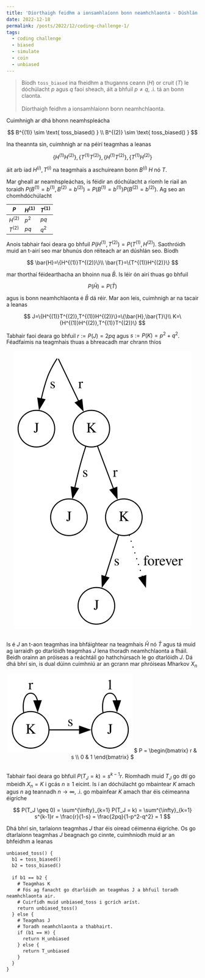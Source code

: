 ```yaml
---
title: 'Díorthaigh feidhm a ionsamhlaíonn bonn neamhchlaonta - Dúshlán Códaithe 1'
date: 2022-12-18
permalink: /posts/2022/12/coding-challenge-1/
tags:
  - coding challenge
  - biased
  - simulate
  - coin
  - unbiased
---
```


> Bíodh `toss_biased` ina fheidhm a thuganns ceann ($H$) or cruit ($T$) le dóchúlacht $p$ agus $q$ faoi sheach, áit a bhfuil $p \neq q$, .i. tá an bonn claonta. <br/><br/>
Díorthaigh feidhm a ionsamhlaíonn bonn neamhchlaonta.

Cuimhnigh ar dhá bhonn neamhspleácha

$$
B^{(1)} \sim \text{ toss_biased() } \\
B^{(2)} \sim \text{ toss_biased() }
$$

Ina theannta sin, cuimhnigh ar na péirí teagmhas a leanas

$$
\{H^{(1)}H^{(2)}\}, \{T^{(1)}T^{(2)}\}, \{H^{(1)}T^{(2)}\}, \{T^{(1)}H^{(2)}\}
$$

áit arb iad $H^{(i)}, T^{(i)}$ na teagmhais a aschuireann bonn $B^{(i)}$ $H$ nó $T$.

Mar gheall ar neamhspleáchas, is féidir an dóchúlacht a ríomh le riail an toraidh $P(B^{(1)}=b^{(1)}, B^{(2)}=b^{(2)})=P(B^{(1)}=b^{(1)})P(B^{(2)}=b^{(2)})$. Ag seo an chomhdóchúlacht

| $P$       | $H^{(1)}$ | $T^{(1)}$ |
| ----      | --------- | --------- |
| $H^{(2)}$ | $p^2$     | $pq$      |
| $T^{(2)}$ | $pq$      | $q^2$     |

Anois tabhair faoi deara go bhfuil $P(H^{(1)},T^{(2)})=P(T^{(1)},H^{(2)})$. Saothróidh muid an t-airí seo mar bhunús don réiteach ar an dúshlán seo. Bíodh

$$
\bar{H}=\{H^{(1)}T^{(2)}\}\\
\bar{T}=\{T^{(1)}H^{(2)}\}
$$

mar thorthaí féidearthacha an bhoinn nua $\bar{B}$. Is léir ón airí thuas go bhfuil

$$P(\bar{H}) = P(\bar{T})$$

agus is bonn neamhchlaonta é $\bar{B}$ dá réir. Mar aon leis, cuimhnigh ar na tacair a leanas

$$
J=\{H^{(1)}T^{(2)},T^{(1)}H^{(2)}\}=\{\bar{H},\bar{T}\}\\
K=\{H^{(1)}H^{(2)},T^{(1)}T^{(2)}\}
$$

Tabhair faoi deara go bhfuil $r:=P(J)=2pq$ agus $s:=P(K)=p^2+q^2$. Féadfaimis na teagmhais thuas a bhreacadh mar chrann thíos
<div style="text-align: center; padding-bottom: 16px;">
<img src="/images/posts/coding-challenge-1/tree-graph.gv.svg?raw=true" alt="Léaráid Mharkov den phróiseas togartha" />
</div>

Is é $J$ an t-aon teagmhas ina bhfáightear na teagmhais $\bar{H}$ nó $\bar{T}$ agus tá muid ag iarraidh go dtarlóidh teagmhas $J$ lena thoradh neamhchlaonta a fháil. Beidh orainn an próiseas a reáchtáil go hathchúrsach le go dtarlóidh $J$. Dá dhá bhrí sin, is dual dúinn cuimhniú ar an gcrann mar phróiseas Mharkov $X_n$

<div style="text-align: center; padding-bottom: 16px;">

<img src="/images/posts/coding-challenge-1/markov-graph.gv.svg?raw=true" alt="Léaráid Mharkov den phróiseas togartha" />
$
P = \begin{bmatrix}
    r & s \\
    0 & 1
\end{bmatrix}
$
</div>

Tabhair faoi deara go bhfuil $P(T_J = k) = s^{k-1}r$. Ríomhadh muid $T_J$ go dtí go mbeidh $X_n = K$ i gcás $n \geq 1$ eicínt. Is í an dóchúlacht go mbaintear $K$ amach agus $n$ ag teannadh $n \to \infty$, .i. go mbainfear $K$ amach thar éis céimeanna éigríche

$$
P(T_J \geq 0) =  \sum^{\infty}_{k=1} P(T_J = k) 
= \sum^{\infty}_{k=1} s^{k-1}r
= \frac{r}{1-s} = \frac{2pq}{1-p^2-q^2} = 1
$$

Dhá bhrí sin, tarlaíonn teagmhas $J$ thar éis oiread céimenna éigríche. Os go dtarlaíonn teagmhas $J$ beagnach go cinnte, cuimhníodh muid ar an bhfeidhm a leanas

```
unbiased_toss() {
  b1 = toss_biased()
  b2 = toss_biased()

  if b1 == b2 {
    # Teagmhas K
    # Fós ag fanacht go dtarlóidh an teagmhas J a bhfuil toradh neamhchlaonta air. 
    # Cuirfidh muid unbiased_toss i gcrích aríst.
    return unbiased_toss()
  } else {
    # Teagmhas J
    # Toradh neamhchlaonta a thabhairt.
    if (b1 == H) {
      return H_unbiased
    } else {
      return T_unbiased
    }
  }
}
```